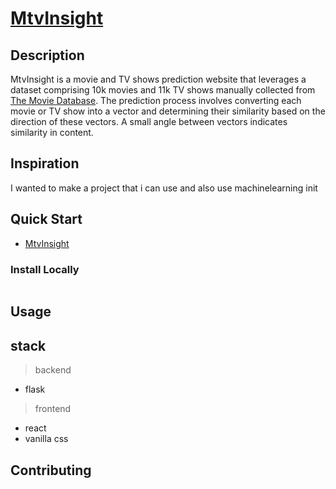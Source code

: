 # [MtvInsight]()  

## Description
MtvInsight is a movie and TV shows prediction website that leverages a dataset comprising 10k movies and 11k TV shows manually collected from [The Movie Database](https://developer.themoviedb.org/docs/getting-started). The prediction process involves converting each movie or TV show into a vector and determining their similarity based on the direction of these vectors. A small angle between vectors indicates similarity in content.

## Inspiration
I wanted to make a project that i can use and also use machinelearning init

## Quick Start
- [MtvInsight]() 

### Install Locally
```python

```

## Usage


## stack 
> backend
- flask
> frontend
- react
- vanilla css

## Contributing
